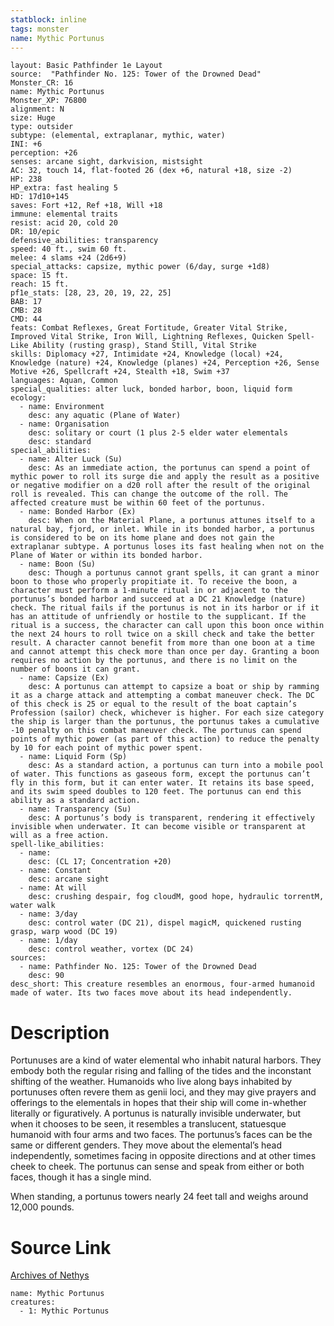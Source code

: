 ```yaml
---
statblock: inline
tags: monster
name: Mythic Portunus
---
```

```statblock
layout: Basic Pathfinder 1e Layout
source:  "Pathfinder No. 125: Tower of the Drowned Dead"
Monster_CR: 16
name: Mythic Portunus
Monster_XP: 76800
alignment: N
size: Huge
type: outsider
subtype: (elemental, extraplanar, mythic, water)
INI: +6
perception: +26
senses: arcane sight, darkvision, mistsight
AC: 32, touch 14, flat-footed 26 (dex +6, natural +18, size -2)
HP: 238
HP_extra: fast healing 5
HD: 17d10+145
saves: Fort +12, Ref +18, Will +18
immune: elemental traits
resist: acid 20, cold 20
DR: 10/epic
defensive_abilities: transparency
speed: 40 ft., swim 60 ft.
melee: 4 slams +24 (2d6+9)
special_attacks: capsize, mythic power (6/day, surge +1d8)
space: 15 ft.
reach: 15 ft.
pf1e_stats: [28, 23, 20, 19, 22, 25]
BAB: 17
CMB: 28
CMD: 44
feats: Combat Reflexes, Great Fortitude, Greater Vital Strike, Improved Vital Strike, Iron Will, Lightning Reflexes, Quicken Spell-Like Ability (rusting grasp), Stand Still, Vital Strike
skills: Diplomacy +27, Intimidate +24, Knowledge (local) +24, Knowledge (nature) +24, Knowledge (planes) +24, Perception +26, Sense Motive +26, Spellcraft +24, Stealth +18, Swim +37
languages: Aquan, Common
special_qualities: alter luck, bonded harbor, boon, liquid form
ecology:
  - name: Environment
    desc: any aquatic (Plane of Water)
  - name: Organisation
    desc: solitary or court (1 plus 2-5 elder water elementals
    desc: standard
special_abilities:
  - name: Alter Luck (Su)
    desc: As an immediate action, the portunus can spend a point of mythic power to roll its surge die and apply the result as a positive or negative modifier on a d20 roll after the result of the original roll is revealed. This can change the outcome of the roll. The affected creature must be within 60 feet of the portunus.
  - name: Bonded Harbor (Ex)
    desc: When on the Material Plane, a portunus attunes itself to a natural bay, fjord, or inlet. While in its bonded harbor, a portunus is considered to be on its home plane and does not gain the extraplanar subtype. A portunus loses its fast healing when not on the Plane of Water or within its bonded harbor.
  - name: Boon (Su)
    desc: Though a portunus cannot grant spells, it can grant a minor boon to those who properly propitiate it. To receive the boon, a character must perform a 1-minute ritual in or adjacent to the portunus’s bonded harbor and succeed at a DC 21 Knowledge (nature) check. The ritual fails if the portunus is not in its harbor or if it has an attitude of unfriendly or hostile to the supplicant. If the ritual is a success, the character can call upon this boon once within the next 24 hours to roll twice on a skill check and take the better result. A character cannot benefit from more than one boon at a time and cannot attempt this check more than once per day. Granting a boon requires no action by the portunus, and there is no limit on the number of boons it can grant.
  - name: Capsize (Ex)
    desc: A portunus can attempt to capsize a boat or ship by ramming it as a charge attack and attempting a combat maneuver check. The DC of this check is 25 or equal to the result of the boat captain’s Profession (sailor) check, whichever is higher. For each size category the ship is larger than the portunus, the portunus takes a cumulative -10 penalty on this combat maneuver check. The portunus can spend points of mythic power (as part of this action) to reduce the penalty by 10 for each point of mythic power spent.
  - name: Liquid Form (Sp)
    desc: As a standard action, a portunus can turn into a mobile pool of water. This functions as gaseous form, except the portunus can’t fly in this form, but it can enter water. It retains its base speed, and its swim speed doubles to 120 feet. The portunus can end this ability as a standard action.
  - name: Transparency (Su)
    desc: A portunus’s body is transparent, rendering it effectively invisible when underwater. It can become visible or transparent at will as a free action.
spell-like_abilities:
  - name:
    desc: (CL 17; Concentration +20)
  - name: Constant
    desc: arcane sight
  - name: At will
    desc: crushing despair, fog cloudM, good hope, hydraulic torrentM, water walk
  - name: 3/day
    desc: control water (DC 21), dispel magicM, quickened rusting grasp, warp wood (DC 19)
  - name: 1/day
    desc: control weather, vortex (DC 24)
sources:
  - name: Pathfinder No. 125: Tower of the Drowned Dead
    desc: 90
desc_short: This creature resembles an enormous, four-armed humanoid made of water. Its two faces move about its head independently.
```
# Description
Portunuses are a kind of water elemental who inhabit natural harbors. They embody both the regular rising and falling of the tides and the inconstant shifting of the weather. Humanoids who live along bays inhabited by portunuses often revere them as genii loci, and they may give prayers and offerings to the elementals in hopes that their ship will come in-whether literally or figuratively. A portunus is naturally invisible underwater, but when it chooses to be seen, it resembles a translucent, statuesque humanoid with four arms and two faces. The portunus’s faces can be the same or different genders. They move about the elemental’s head independently, sometimes facing in opposite directions and at other times cheek to cheek. The portunus can sense and speak from either or both faces, though it has a single mind.

 When standing, a portunus towers nearly 24 feet tall and weighs around 12,000 pounds.
# Source Link
[Archives of Nethys](https://aonprd.com/MythicMonsterDisplay.aspx?ItemName=Portunus)
```encounter-table
name: Mythic Portunus
creatures:
  - 1: Mythic Portunus
```
